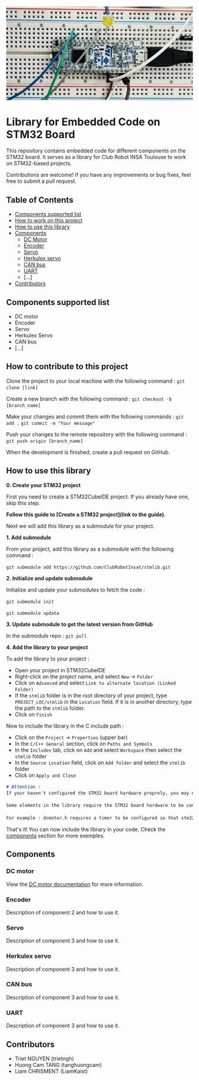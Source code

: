 ![STM32 board](./image/stm32board.jpg)

# Library for Embedded Code on STM32 Board

This repository contains embedded code for different components on the STM32 board. It serves as a library for Club Robot INSA Toulouse to work on STM32-based projects.

Contributions are welcome! If you have any improvements or bug fixes, feel free to submit a pull request.

## Table of Contents

- [Components supported list](#components-supported-list)
- [How to work on this project](#how-to-work-on-this-project)
- [How to use this library](#how-to-use-this-library)
- [Components](#components)
    - [DC Motor](#dc-motor)
    - [Encoder](#encoder)
    - [Servo](#servo)
    - [Herkulex servo](#herkulex-servo)
    - [CAN bus](#can-bus)
    - [UART](#uart)
    - [...]
- [Contributors](#contributors)

## Components supported list

- DC motor
- Encoder
- Servo
- Herkulex Servo
- CAN bus
- [...]

## How to contribute to this project

Clone the project to your local machine with the following command :
`git clone [link]`

Create a new branch with the following command :
`git checkout -b [branch_name]`

Make your changes and commit them with the following commands :
`git add .`
`git commit -m "Your message"`

Push your changes to the remote repository with the following command :
`git push origin [branch_name]`

When the development is finished, create a pull request on GitHub.

## How to use this library
**0. Create your STM32 project**

First you need to create a STM32CubeIDE project. If you already have one, skip this step. 

**Follow this guide to [Create a STM32 project](link to the guide).**

Next we will add this library as a submodule for your project.


**1. Add submodule**

From your project, add this library as a submodule with the following command :

`git submodule add https://github.com/ClubRobotInsat/stmlib.git`

**2. Initialize and update submodule**

Initialize and update your submodules to fetch the code :

`git submodule init`

`git submodule update`

**3. Update submodule to get the latest version from GitHub**

In the submodule repo :
`git pull`


**4. Add the library to your project**

To add the library to your project : 
-  Open your project in STM32CubeIDE
- Right-click on the project name, and select `New` -> `Folder`
- Click on `Advanced` and select `Link to alternate location (Linked Folder)`
- If the `stmlib` folder is in the root directory of your project, type `PROJECT_LOC/stmlib` in the `Location` field. If it is in another directory, type the path to the `stmlib` folder.
- Click on `Finish`

Now to include the library in the C include path :
- Click on the `Project` -> `Properties` (upper bar)
- In the `C/C++ General` section, click on `Paths and Symbols`
- In the `Includes` tab, click on `Add` and select `Workspace` then select the `stmlib` folder
- In the `Source Location` field, click on `Add folder` and select the `stmlib` folder
- Click on `Apply and Close`

```markdown
# Attention :
If your haven't configured the STM32 board hardware proprely, you may not be able to compile the project.

Some elements in the library require the STM32 board hardware to be configured properly.

For example : dcmotor.h requires a timer to be configured so that stm32g4xx_hal_tim.h is included in the project.
```

That's it! You can now include the library in your code. Check the [components](#components) section for more exemples.

## Components

### DC motor

View the [DC motor documentation](dcmotor/dcmotor_doc.md) for more information.

### Encoder

Description of component 2 and how to use it.

### Servo

Description of component 3 and how to use it.

### Herkulex servo

Description of component 3 and how to use it.

### CAN bus

Description of component 3 and how to use it.

### UART

Description of component 3 and how to use it.

## Contributors
- Triet NGUYEN (trietngh)
- Huong Cam TANG (tanghuongcam)
- Liam CHRISMENT (LiamKaist)